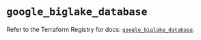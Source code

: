 # `google_biglake_database`

Refer to the Terraform Registry for docs: [`google_biglake_database`](https://registry.terraform.io/providers/hashicorp/google/6.12.0/docs/resources/biglake_database).

